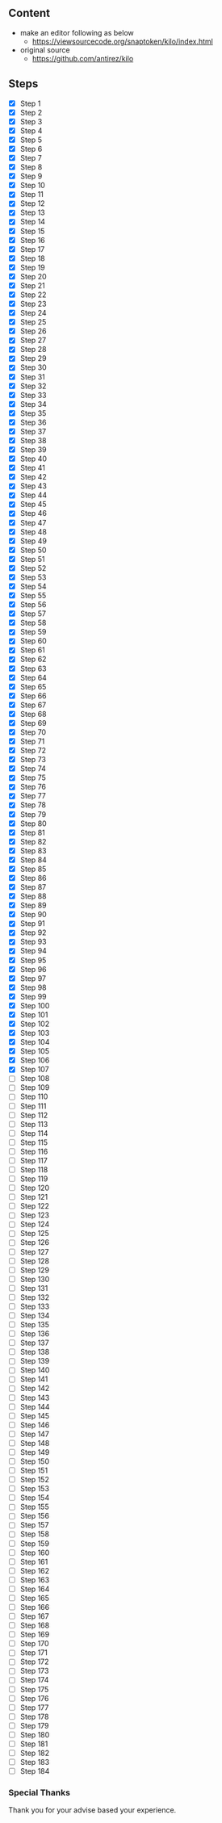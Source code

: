 ## Content
* make an editor following as below
    * https://viewsourcecode.org/snaptoken/kilo/index.html
* original source
    * https://github.com/antirez/kilo
## Steps
- [x] Step 1
- [x] Step 2
- [x] Step 3
- [x] Step 4
- [x] Step 5
- [x] Step 6
- [x] Step 7
- [x] Step 8
- [x] Step 9
- [x] Step 10
- [x] Step 11
- [x] Step 12
- [x] Step 13
- [x] Step 14
- [x] Step 15
- [x] Step 16
- [x] Step 17
- [x] Step 18
- [x] Step 19
- [x] Step 20
- [x] Step 21
- [x] Step 22
- [x] Step 23
- [x] Step 24
- [x] Step 25
- [x] Step 26
- [x] Step 27
- [x] Step 28
- [x] Step 29
- [x] Step 30
- [x] Step 31
- [x] Step 32
- [x] Step 33
- [x] Step 34
- [x] Step 35
- [x] Step 36
- [x] Step 37
- [x] Step 38
- [x] Step 39
- [x] Step 40
- [x] Step 41
- [x] Step 42
- [x] Step 43
- [x] Step 44
- [x] Step 45
- [x] Step 46
- [x] Step 47
- [x] Step 48
- [x] Step 49
- [x] Step 50
- [x] Step 51
- [x] Step 52
- [x] Step 53
- [x] Step 54
- [x] Step 55
- [x] Step 56
- [x] Step 57
- [x] Step 58
- [x] Step 59
- [x] Step 60
- [x] Step 61
- [x] Step 62
- [x] Step 63
- [x] Step 64
- [x] Step 65
- [x] Step 66
- [x] Step 67
- [x] Step 68
- [x] Step 69
- [x] Step 70
- [x] Step 71
- [x] Step 72
- [x] Step 73
- [x] Step 74
- [x] Step 75
- [x] Step 76
- [x] Step 77
- [x] Step 78
- [x] Step 79
- [x] Step 80
- [x] Step 81
- [x] Step 82
- [x] Step 83
- [x] Step 84
- [x] Step 85
- [x] Step 86
- [x] Step 87
- [x] Step 88
- [x] Step 89
- [x] Step 90
- [x] Step 91
- [x] Step 92
- [x] Step 93
- [x] Step 94
- [x] Step 95
- [x] Step 96
- [x] Step 97
- [x] Step 98
- [x] Step 99
- [x] Step 100
- [x] Step 101
- [x] Step 102
- [x] Step 103
- [x] Step 104
- [x] Step 105
- [x] Step 106
- [x] Step 107
- [ ] Step 108
- [ ] Step 109
- [ ] Step 110
- [ ] Step 111
- [ ] Step 112
- [ ] Step 113
- [ ] Step 114
- [ ] Step 115
- [ ] Step 116
- [ ] Step 117
- [ ] Step 118
- [ ] Step 119
- [ ] Step 120
- [ ] Step 121
- [ ] Step 122
- [ ] Step 123
- [ ] Step 124
- [ ] Step 125
- [ ] Step 126
- [ ] Step 127
- [ ] Step 128
- [ ] Step 129
- [ ] Step 130
- [ ] Step 131
- [ ] Step 132
- [ ] Step 133
- [ ] Step 134
- [ ] Step 135
- [ ] Step 136
- [ ] Step 137
- [ ] Step 138
- [ ] Step 139
- [ ] Step 140
- [ ] Step 141
- [ ] Step 142
- [ ] Step 143
- [ ] Step 144
- [ ] Step 145
- [ ] Step 146
- [ ] Step 147
- [ ] Step 148
- [ ] Step 149
- [ ] Step 150
- [ ] Step 151
- [ ] Step 152
- [ ] Step 153
- [ ] Step 154
- [ ] Step 155
- [ ] Step 156
- [ ] Step 157
- [ ] Step 158
- [ ] Step 159
- [ ] Step 160
- [ ] Step 161
- [ ] Step 162
- [ ] Step 163
- [ ] Step 164
- [ ] Step 165
- [ ] Step 166
- [ ] Step 167
- [ ] Step 168
- [ ] Step 169
- [ ] Step 170
- [ ] Step 171
- [ ] Step 172
- [ ] Step 173
- [ ] Step 174
- [ ] Step 175
- [ ] Step 176
- [ ] Step 177
- [ ] Step 178
- [ ] Step 179
- [ ] Step 180
- [ ] Step 181
- [ ] Step 182
- [ ] Step 183
- [ ] Step 184
### Special Thanks
Thank you for your advise based your experience.